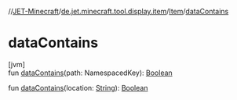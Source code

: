 //[JET-Minecraft](../../../index.md)/[de.jet.minecraft.tool.display.item](../index.md)/[Item](index.md)/[dataContains](data-contains.md)

# dataContains

[jvm]\
fun [dataContains](data-contains.md)(path: NamespacedKey): [Boolean](https://kotlinlang.org/api/latest/jvm/stdlib/kotlin/-boolean/index.html)

fun [dataContains](data-contains.md)(location: [String](https://kotlinlang.org/api/latest/jvm/stdlib/kotlin/-string/index.html)): [Boolean](https://kotlinlang.org/api/latest/jvm/stdlib/kotlin/-boolean/index.html)
